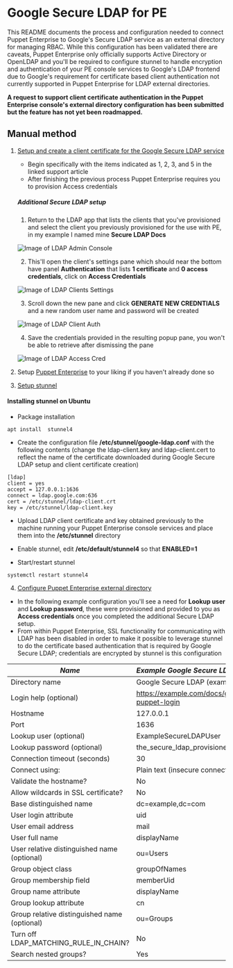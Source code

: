 # Google Secure LDAP for PE
This README documents the process and configuration needed to connect Puppet Enterprise to Google's Secure LDAP service as an external directory for managing RBAC. While this configuration has been validated there are caveats, Puppet Enterprise only officially supports Active Directory or OpenLDAP and you'll be required to configure stunnel to handle encryption and authentication of your PE console services to Google's LDAP frontend due to Google's requirement for certificate based client authentication not currently supported in Puppet Enterprise for LDAP external directories.

**A request to support client certificate authentication in the Puppet Enterprise console's external directory configuration has been submitted but the feature has not yet been roadmapped.**

## Manual method
1. [Setup and create a client certificate for the Google Secure LDAP service](https://support.google.com/cloudidentity/answer/9048516)
	* Begin specifically with the items indicated as 1, 2, 3, and 5 in the linked support article
	* After finishing the previous process Puppet Enterprise requires you to provision Access credentials
	
	##### Additional Secure LDAP setup
	1. Return to the LDAP app that lists the clients that you've provisioned and select the client you previously provisioned for the use with PE, in my example I named mine **Secure LDAP Docs**
	
	![Image of LDAP Admin Console](https://raw.githubusercontent.com/puppetlabs/google-ldap-for-pe/master/img/admin.png)
	
	2. This'll open the client's settings pane which should near the bottom have panel **Authentication** that lists **1 certificate** and **0 access credentials**, click on **Access Credentials**
	
	![Image of LDAP Clients Settings](https://raw.githubusercontent.com/puppetlabs/google-ldap-for-pe/master/img/client.png)
	
	3. Scroll down the new pane and click **GENERATE NEW CREDNTIALS** and a new random user name and password will be created
	
	![Image of LDAP Client Auth](https://raw.githubusercontent.com/puppetlabs/google-ldap-for-pe/master/img/auth.png)
	
	4. Save the credentials provided in the resulting popup pane, you won't be able to retrieve after dismissing the pane
	
	![Image of LDAP Access Cred](https://raw.githubusercontent.com/puppetlabs/google-ldap-for-pe/master/img/cred.png)
	
2. Setup [Puppet Enterprise](https://puppet.com/docs/pe/2018.1/installing.html) to your liking if you haven't already done so
3. [Setup stunnel](https://support.google.com/cloudidentity/answer/9098476#stunnel)

#### Installing stunnel on Ubuntu
 
* Package installation

`apt install  stunnel4`

* Create the configuration file **/etc/stunnel/google-ldap.conf** with the following contents (change the ldap-client.key and ldap-client.cert to reflect the name of the certificate downloaded during Google Secure LDAP setup and client certificate creation)
```
[ldap]
client = yes
accept = 127.0.0.1:1636
connect = ldap.google.com:636
cert = /etc/stunnel/ldap-client.crt
key = /etc/stunnel/ldap-client.key
```

* Upload LDAP client certificate and key obtained previously to the machine running your Puppet Enterprise console services and place them into the **/etc/stunnel** directory

* Enable stunnel, edit **/etc/default/stunnel4** so that **ENABLED=1**

* Start/restart stunnel

`systemctl restart stunnel4`

4. [Configure Puppet Enterprise external directory](https://puppet.com/docs/pe/2018.1/rbac_ldap_intro.html#connecting-puppet-enterprise-with-external-directory-services)

* In the following example configuration you'll see a need for **Lookup user** and **Lookup password**, these were provisioned and provided to you as **Access credentials** once you completed the additional Secure LDAP setup.
* From within Puppet Enterprise, SSL functionality for communicating with LDAP has been disabled in order to make it possible to leverage stunnel to do the certificate based authentication that is required by Google Secure LDAP; credentials are encrypted by stunnel is this configuration

|*Name*|*Example Google Secure LDAP settings*|
|------|-------------------------------------|
|Directory name|Google Secure LDAP (example.com)|	
|Login help (optional)|https://example.com/docs/google-puppet-login|
|Hostname|127.0.0.1|
|Port|1636|
|Lookup user (optional)|ExampleSecureLDAPUser|
|Lookup password (optional)|the_secure_ldap_provisioned_password|
|Connection timeout (seconds)|30|
|Connect using:|Plain text (insecure connection)|
|Validate the hostname?|No|
|Allow wildcards in SSL certificate?|No|
|Base distinguished name|dc=example,dc=com|
|User login attribute|uid|
|User email address|mail|
|User full name|displayName|
|User relative distinguished name (optional)|ou=Users|
|Group object class|groupOfNames|
|Group membership field|memberUid|
|Group name attribute|displayName|
|Group lookup attribute|cn|
|Group relative distinguished name (optional)|ou=Groups|
|Turn off LDAP_MATCHING_RULE_IN_CHAIN?|No|
|Search nested groups?|Yes|
